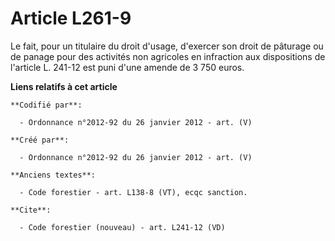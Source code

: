 # Article L261-9

Le fait, pour un titulaire du droit d'usage, d'exercer son droit de pâturage ou de panage pour des activités non agricoles en
infraction aux dispositions de l'article L. 241-12 est puni d'une amende de 3 750 euros.

**Liens relatifs à cet article**

	**Codifié par**:

	  - Ordonnance n°2012-92 du 26 janvier 2012 - art. (V)

	**Créé par**:

	  - Ordonnance n°2012-92 du 26 janvier 2012 - art. (V)

	**Anciens textes**:

	  - Code forestier - art. L138-8 (VT), ecqc sanction.

	**Cite**:

	  - Code forestier (nouveau) - art. L241-12 (VD)
